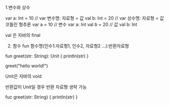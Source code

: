 ﻿1.변수와 상수

var a: Int = 10		// var 변수명: 자료형 = 값
val b: Int = 20		// var 상수명: 자료형 = 값 
코틀린 형추론
var a = 10		// 변수 var a: Int
val b = 20  	// 값 val b: Int

val 은 자바의 final

2. 함수
fun 함수명(인수1:자료형1, 인수2, 자료형2 ...):반환자료형

fun greet(str: String): Unit {
	println(str)
}

greet("hello world!")

Unit은 자바의 void

반환값이 Unit일 경우 반환 자료형 생략 가능

fuc greet(str: String) {
	println(str)
}